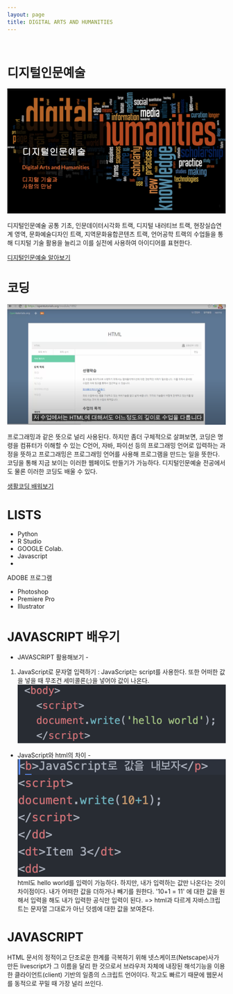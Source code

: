 ```yaml
---
layout: page
title: DIGITAL ARTS AND HUMANITIES
---
```


<br/>

# 디지털인문예술

![디인예](https://raw.githubusercontent.com/geniee2/geniee2.github.io/master/assets/img/dh.png)

디지털인문예술 공통 기초, 인문데이터시각화 트랙, 디지털 내러티브 트랙, 현장실습연계 영역, 문화예술디자인 트랙, 지역문화융합콘텐츠 트랙, 언어공학 트랙의 수업들을 통해 디지털 기술 활용을 늘리고 이를 실전에 사용하여 아이디어를 표현한다.

[디지털인문예술 알아보기](https://sites.google.com/view/dah-hallym/about?authuser=0)

# 코딩
![코딩](https://raw.githubusercontent.com/geniee2/geniee2.github.io/master/assets/img/scc.jpg)




프로그래밍과 같은 뜻으로 널리 사용된다. 하지만 좀더 구체적으로 살펴보면, 코딩은 명령을 컴퓨터가 이해할 수 있는 C언어, 자바, 파이선 등의 프로그래밍 언어로 입력하는 과정을 뜻하고 프로그래밍은 프로그래밍 언어를 사용해 프로그램을 만드는 일을 뜻한다. 코딩을 통해 지금 보이는 이러한 웹페이도 만들기가 가능하다. 디지털인문예술 전공에서도 물론 이러한 코딩도 배울 수 있다.
	
[생활코딩 배워보기](https://www.youtube.com/watch?v=1ttLx9MbrCI&t=3s)


# LISTS


- Python
- R Studio    
- GOOGLE Colab.
- Javascript
- 
ADOBE 프로그램

- Photoshop
- Premiere Pro
- Illustrator




# JAVASCRIPT 배우기

- JAVASCRIPT 활용해보기 -

1. JavaScript로 문자열 입력하기 : JavaScript는 script를 사용한다. 또한 어떠한 값을 넣을 때 무조건 세미콜론(;)을 넣어야 값이 나온다.
![java](https://raw.githubusercontent.com/geniee2/geniee2.github.io/master/assets/img/jv.jpg)

- JavaScript와 html의 차이 -
![rufrhk](https://raw.githubusercontent.com/geniee2/geniee2.github.io/master/assets/img/et.jpg)
html도 hello world를 입력이 가능하다. 하지만, 내가 입력하는 값만 나온다는 것이 차이점이다. 내가 어떠한 값을 더하거나 빼기를 원한다. '10+1 = 11' 에 대한 값을 원해서 입력을 해도 내가 입력한 공식만 입력이 된다. => html과 다르게 자바스크립트는 문자열 그대로가 아닌 덧셈에 대한 값을 보여준다.

# JAVASCRIPT

HTML 문서의 정적이고 단조로운 한계를 극복하기 위해 넷스케이프(Netscape)사가 만든 livescript가 그 이름을 달리 한 것으로서 브라우저 자체에 내장된 해석기능을 이용한 클라이언트(client) 기반의 일종의 스크립트 언어이다. 작고도 빠르기 때문에 웹문서를 동적으로 꾸밀 때 가장 널리 쓰인다.


